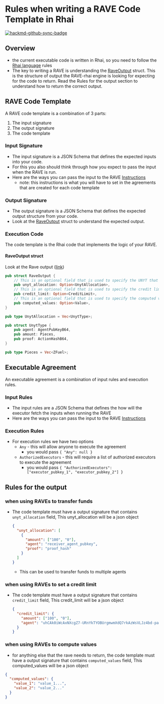 # Rules when writing a RAVE Code Template in Rhai

[![hackmd-github-sync-badge](https://hackmd.io/SkZ7oej0SqqP3NSl4fzQQg/badge)](https://hackmd.io/SkZ7oej0SqqP3NSl4fzQQg)


## Overview

- the current executable code is written in Rhai, so you need to follow the [Rhai language](https://rhai.rs/) rules
- The key to writing a RAVE is understanding the [RaveOutput](todo) struct. This is the structure of output the RAVE-rhai engine is looking for expecting for the code to return. Read the Rules for the output section to understand how to return the correct output.

## RAVE Code Template

A RAVE code template is a combination of 3 parts:

1. The input signature
2. The output signature
3. The code template

### Input Signature

- The input signature is a JSON Schema that defines the expected inputs into your code.
- For this you also should think through how you expect to pass the input when the RAVE is run.
- Here are the ways you can pass the input to the RAVE [Instructions](todo)
  - note: this instructions is what you will have to set in the agreements that are created for each code template

### Output Signature

- The output signature is a JSON Schema that defines the expected output structure from your code.
- Look at the [RaveOutput](todo) struct to understand the expected output.

### Execution Code

The code template is the Rhai code that implements the logic of your RAVE.

#### RaveOutput struct

Look at the Rave output ([link](todo))

```rust
pub struct RaveOutput {
    // This is an optional field that is used to specify the UNYT that would authorized to transfer to the receiver
    pub unyt_allocation: Option<UnytAllocation>,
    // This is an optional field that is used to specify the credit limit that is authorized for the receiver
    pub credit_limit: Option<CreditLimit>,
    // This is an optional field that is used to specify the computed values that need to be returned by the code template
    pub computed_values: Option<Value>,
}

pub type UnytAllocation = Vec<UnytType>;

pub struct UnytType {
    pub agent: AgentPubKeyB64,
    pub amount: Pieces,
    pub proof: ActionHashB64,
}

pub type Pieces = Vec<ZFuel>;

```

## Executable Agreement

An executable agreement is a combination of input rules and execution rules.

### Input Rules

- The input rules are a JSON Schema that defines the how will the executor fetch the inputs when running the RAVE
- Here are the ways you can pass the input to the RAVE [Instructions](todo)

### Execution Rules

- For execution rules we have two options
  - `Any` - this will allow anyone to execute the agreement
    - you would pass `{ "Any": null }`
  - `AuthorizedExecutors` - this will require a list of authorized executors to execute the agreement
    - you would pass `{ "AuthorizedExecutors": ["executor_pubkey_1", "executor_pubkey_2"] }`

## Rules for the output

### when using RAVEs to transfer funds

- The code template must have a output signature that contains `unyt_allocation` field, This unyt_allocation will be a json object

  ```json
  {
    "unyt_allocation": [
      {
        "amount": ["100", "0"],
        "agent": "receiver_agent_pubkey",
        "proof": "proof_hash"
      }
    ]
  }
  ```

  - This can be used to transfer funds to multiple agents

### when using RAVEs to set a credit limit

- The code template must have a output signature that contains `credit_limit` field, This credit_limit will be a json object

  ```json
  {
    "credit_limit": {
      "amount": ["100", "0"],
      "agent": "uhCAk0iWcAxNXcgZ7-URnYkTYOBUrgmwmXdQ7rkAzWsVLJz4bd-pa"
    }
  }
  ```

### when using RAVEs to compute values

- for anything else that the rave needs to return, the code template must have a output signature that contains `computed_values` field, This computed_values will be a json object

```json
{
  "computed_values": {
    "value_1": "value_1...",
    "value_2": "value_2..."
  }
}
```
